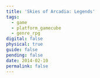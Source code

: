 ```yaml
---
title: 'Skies of Arcadia: Legends'
tags:
  - game
  - platform_gamecube
  - genre_rpg
digital: false
physical: true
guide: false
pending: false
date: 2014-02-10
permalink: false
---
```

